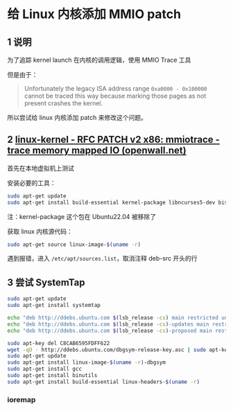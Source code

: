 # 给 Linux 内核添加 MMIO patch

## 1 说明

为了追踪 kernel launch 在内核的调用逻辑，使用 MMIO Trace 工具

但是由于：

> Unfortunately the legacy ISA address range `0xa0000 - 0x100000` cannot be traced this way because marking those pages as not present crashes the kernel. 

所以尝试给 linux 内核添加 patch 来修改这个问题。

## 2 [linux-kernel - RFC PATCH v2 x86: mmiotrace - trace memory mapped IO (openwall.net)](https://lists.openwall.net/linux-kernel/2008/01/31/348)

首先在本地虚拟机上测试

安装必要的工具：

```bash
sudo apt-get update
sudo apt-get install build-essential kernel-package libncurses5-dev bison flex libssl-dev
```

注：kernel-package 这个包在 Ubuntu22.04 被移除了

获取 linux 内核源代码：

```bash
sudo apt-get source linux-image-$(uname -r)
```

遇到报错，进入 `/etc/apt/sources.list`，取消注释 deb-src 开头的行

## 3 尝试 SystemTap

```bash
sudo apt-get update
sudo apt-get install systemtap

echo "deb http://ddebs.ubuntu.com $(lsb_release -cs) main restricted universe multiverse" | sudo tee -a /etc/apt/sources.list.d/ddebs.list
echo "deb http://ddebs.ubuntu.com $(lsb_release -cs)-updates main restricted universe multiverse" | sudo tee -a /etc/apt/sources.list.d/ddebs.list
echo "deb http://ddebs.ubuntu.com $(lsb_release -cs)-proposed main restricted universe multiverse" | sudo tee -a /etc/apt/sources.list.d/ddebs.list

sudo apt-key del C8CAB6595FDFF622
wget -qO - http://ddebs.ubuntu.com/dbgsym-release-key.asc | sudo apt-key add -
sudo apt-get update
sudo apt-get install linux-image-$(uname -r)-dbgsym
sudo apt-get install gcc
sudo apt-get install binutils
sudo apt-get install build-essential linux-headers-$(uname -r)
```



### ioremap